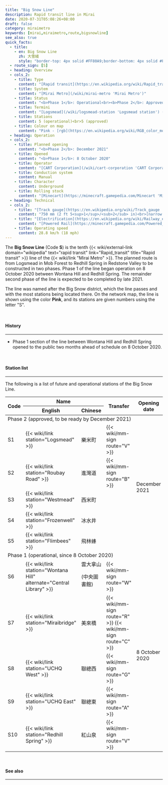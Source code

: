 ```yaml
---
title: "Big Snow Line"
description: Rapid transit line in Mirai
date: 2020-07-31T05:08:26+08:00
draft: false
category: miraimetro
keywords: [mirai,miraimetro,route,bigsnowline]
see_also: true
quick_facts:
  - title:
    - en: Big Snow Line
      zh: 大雪綫
      style: "border-top: 4px solid #FF80A9;border-bottom: 4px solid #FF80A9;padding:2px 0;"
  - route_sign: [S]
  - heading: Overview
  - cols_2:
    - title: Type
      content: "[Rapid transit](https://en.wikipedia.org/wiki/Rapid_transit 'Wikipedia: Rapid transit')"
    - title: System
      content: "[Mirai Metro](/wiki/mirai-metro 'Mirai Metro')"
    - title: Status
      content: "<b>Phase 1</b>: Operational<br><b>Phase 2</b>: Approved"
    - title: Termini
      content: "[Logsmead](/wiki/logsmead-station 'Logsmead station') (after December 2021)<br>[Wontana Hill](/wiki/outlands-north-station 'Wontana Hill station') (until December 2021)<br>[Redhill Spring](/wiki/redhill-spring-station 'Redhill Spring station')"
    - title: Stations
      content: 5 (operational)<br>5 (approved)
    - title: Colour on map
      content: "Pink - [rgb](https://en.wikipedia.org/wiki/RGB_color_model 'RGB color model')(255,128,169)"
  - heading: Operation
  - cols_2:
    - title: Planned opening
      content: "<b>Phase 2</b>: December 2021"
    - title: Opened
      content: "<b>Phase 1</b>: 8 October 2020"
    - title: Operator
      content: "[CART Corporation](/wiki/cart-corporation 'CART Corporation')"
    - title: Conduction system
      content: Manual
    - title: Character
      content: Underground
    - title: Rolling stock
      content: "[Minecart](https://minecraft.gamepedia.com/Minecart 'Minecart')<br>(Pink [Concrete](https://minecraft.gamepedia.com/Concrete 'Concrete'))"
  - heading: Technical
  - cols_2:
    - title: "[Track gauge](https://en.wikipedia.org/wiki/Track_gauge 'Wikipedia: Track gauge')"
      content: "750 mm (2 ft ​5<sup>1</sup>/<sub>2</sub> in)<br>[narrow gauge](https://en.wikipedia.org/wiki/Narrow-gauge_railway 'Wikipedia: Narrow-gauge railway')"
    - title: "[Electrification](https://en.wikipedia.org/wiki/Railway_electrification_system 'Wikipedia: Railway electrification system')"
      content: "[Powered Rail](https://minecraft.gamepedia.com/Powered_Rail 'Minecraft Wiki: Powered Rail')"
    - title: Operating speed
      content: 28.8 km/h (18 mph)
---
```


The **Big Snow Line** (Code **S**) is the tenth {{< wiki/external-link domain="wikipedia" text="rapid transit" link="Rapid_transit" title="Rapid transit" >}} line of the {{< wiki/link "Mirai Metro" >}}. The planned route is from Logsmead in Mob Forest to Redhill Spring in Redstone Valley to be constructed in two phases. Phase 1 of the line began operation on 8 October 2020 between Wontana Hill and Redhill Spring. The remainder second phase of the line is expected to be completed by late 2021.

The line was named after the Big Snow district, which the line passes and with the most stations being located there. On the network map, the line is shown using the color **<span class="text-bsl">Pink</span>**, and its stations are given numbers using the letter \"S\".

<br>

#### History

---

- Phase 1 section of the line between Wontana Hill and Redhill Spring opened to the public two months ahead of schedule on 8 October 2020.

<br>

#### Station list

---

The following is a list of future and operational stations of the Big Snow Line.

<div class="table-responsive">
  <table class="table table-sm table-bordered table-800 text-center">
    <thead class="bigsnowline">
      <tr>
        <th rowspan="2">Code</th>
        <th colspan="2" class="border-bottom-0">Name</th>
        <th rowspan="2">Transfer</th>
        <th rowspan="2">Opening date</th>
        <th rowspan="2"><a href="/wiki/districts-of-mirai" class="text-white">District</a></th>
      </tr>
      <tr>
        <th>English</th>
        <th>Chinese</th>
      </tr>
    </thead>
    <tbody>
      <tr>
        <td colspan="6" class="alert-warning font-weight-bold">
          Phase 2 <span class="small font-italic font-weight-bold">(approved, to be ready by December 2021)</span>
        </td>
      <tr>
      <tr>
        <td>
          <span class="station-code station-code-sm station-code-bsl rounded-circle">S1</span>
        </td>
        <td class="font-italic">{{< wiki/link station="Logsmead" >}}</td>
        <td class="font-italic">樂米町</td>
        <td>
          {{< wiki/mm-sign route="V" >}}
        </td>
        <td rowspan="5">December 2021</td>
        <td rowspan="2">Mob Forest</td>
      </tr>
      <tr>
        <td>
          <span class="station-code station-code-sm station-code-bsl rounded-circle">S2</span>
        </td>
        <td class="font-italic">{{< wiki/link station="Roubay Road" >}}</td>
        <td class="font-italic">進灣道</td>
        <td>
          {{< wiki/mm-sign route="B" >}}
        </td>
      </tr>
      <tr>
        <td>
          <span class="station-code station-code-sm station-code-bsl rounded-circle">S3</span>
        </td>
        <td class="font-italic">{{< wiki/link station="Westmead" >}}</td>
        <td class="font-italic">西米町</td>
        <td></td>
        <td rowspan="3">Big Snow</td>
      </tr>
      <tr>
        <td>
          <span class="station-code station-code-sm station-code-bsl rounded-circle">S4</span>
        </td>
        <td class="font-italic">{{< wiki/link station="Frozenwell" >}}</td>
        <td class="font-italic">冰水井</td>
        <td></td>
      </tr>
      <tr>
        <td>
          <span class="station-code station-code-sm station-code-bsl rounded-circle">S5</span>
        </td>
        <td class="font-italic">{{< wiki/link station="Flimbees" >}}</td>
        <td class="font-italic">飛林蜂</td>
        <td></td>
      </tr>
      <tr>
        <td colspan="6" class="alert-success font-weight-bold">
          Phase 1 <span class="small font-italic font-weight-bold">(operational, since 8 October 2020)</span>
        </td>
      <tr>
      <tr>
        <td>
          <span class="station-code station-code-sm station-code-bsl rounded-circle">S6</span>
        </td>
        <td>{{< wiki/link station="Wontana Hill" alternate="Central Library" >}}</td>
        <td>雲大拿山<p class="small mb-0">(中央圖書館)</p></td>
        <td>
          {{< wiki/mm-sign route="W" >}}
        </td>
        <td rowspan="5">8 October 2020</td>
        <td>Big Snow</td>
      </tr>
      <tr>
        <td>
          <span class="station-code station-code-sm station-code-bsl rounded-circle">S7</span>
        </td>
        <td>{{< wiki/link station="Miraibridge" >}}</td>
        <td>美來橋</td>
        <td>
          {{< wiki/mm-sign route="R" >}}
          {{< wiki/mm-sign route="C" >}}
        </td>
        <td>City Loop</td>
      </tr>
      <tr>
        <td>
          <span class="station-code station-code-sm station-code-bsl rounded-circle">S8</span>
        </td>
        <td>{{< wiki/link station="UCHQ West" >}}</td>
        <td>聯總西</td>
        <td>
          {{< wiki/mm-sign route="G" >}}
        </td>
        <td rowspan="2">Redstone Valley</td>
      </tr>
      <tr>
        <td>
          <span class="station-code station-code-sm station-code-bsl rounded-circle">S9</span>
        </td>
        <td>{{< wiki/link station="UCHQ East" >}}</td>
        <td>聯總東</td>
        <td>
          {{< wiki/mm-sign route="A" >}}
        </td>
      </tr>
      <tr>
        <td>
          <span class="station-code station-code-sm-dd station-code-bsl rounded-circle">S10</span>
        </td>
        <td>{{< wiki/link station="Redhill Spring" >}}</td>
        <td>紅山泉</td>
        <td>
          {{< wiki/mm-sign route="V" >}}
        </td>
        <td>Miraiya Valley</td>
      </tr>
    </tbody>
  </table>
</div>

<br>

#### See also

---